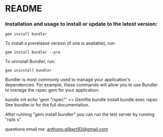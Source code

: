 # README

<h3>Installation and usage to install or update to the latest version:</h3>

<code>gem install bundler</code>
<p>To install a prerelease version (if one is available), run:</p>
<code>gem install bundler --pre</code>
<p>To uninstall Bundler, run:</p>
<code>gem uninstall bundler</code>

Bundler is most commonly used to manage your application's dependencies.
For example, these commands will allow you to use Bundler to manage the rspec gem for your application:

bundle init
echo 'gem "rspec"' >> Gemfile
bundle install
bundle exec rspec
See bundler.io for the full documentation.

After running "gem install bundler" 
you can run the test server by running 
"rails s"


questions
email me: anthony.gilbert93@gmail.com
